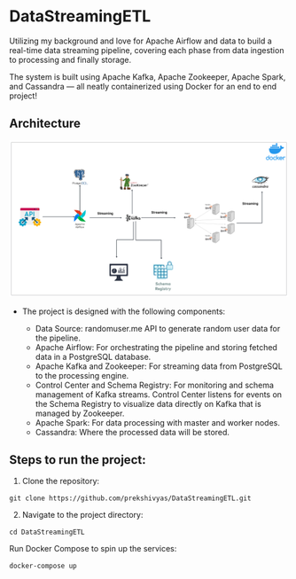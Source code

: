 # DataStreamingETL

Utilizing my background and love for Apache Airflow and data to build a real-time data streaming pipeline, covering each phase from data ingestion to processing and finally storage.

The system is built using Apache Kafka, Apache Zookeeper, Apache Spark, and Cassandra — all neatly containerized using Docker for an end to end project! 


## Architecture
![Architecture](/image/DATAETL.png)


- The project is designed with the following components:

    - Data Source: randomuser.me API to generate random user data for the pipeline.
    - Apache Airflow: For orchestrating the pipeline and storing fetched data in a PostgreSQL database.
    - Apache Kafka and Zookeeper: For streaming data from PostgreSQL to the processing engine.
    - Control Center and Schema Registry: For monitoring and schema management of Kafka streams. Control Center listens for events on the Schema Registry to visualize data directly on Kafka that is managed by Zookeeper.
    - Apache Spark: For data processing with master and worker nodes.
    - Cassandra: Where the processed data will be stored.


## Steps to run the project:
1. Clone the repository:

```
git clone https://github.com/prekshivyas/DataStreamingETL.git
```

2. Navigate to the project directory:

```
cd DataStreamingETL
```

Run Docker Compose to spin up the services:

```
docker-compose up
```